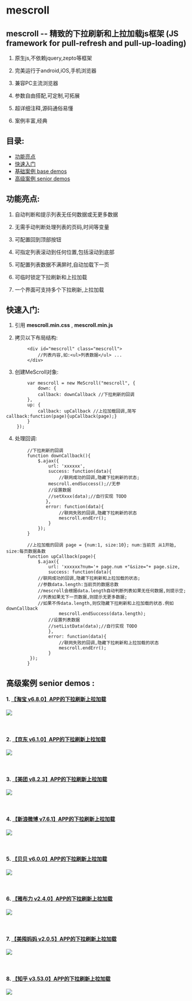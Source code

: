 # mescroll
## mescroll -- 精致的下拉刷新和上拉加载js框架 (JS framework for pull-refresh and pull-up-loading)

1. 原生js,不依赖jquery,zepto等框架

2. 完美运行于android,iOS,手机浏览器

3. 兼容PC主流浏览器

4. 参数自由搭配,可定制,可拓展

5. 超详细注释,源码通俗易懂

6. 案例丰富,经典

## 目录:  

* <a href="#gn">功能亮点 </a> <br/>
* <a href="#ks">快速入门 </a> <br/>
* <a href="#jc">基础案例 base demos </a> <br/>
* <a href="#gj">高级案例 senior demos </a> <br/>

## <span id="gn">功能亮点:</span>

1. 自动判断和提示列表无任何数据或无更多数据

2. 无需手动判断处理列表的页码,时间等变量

3. 可配置回到顶部按钮

4. 可指定列表滚动到任何位置,包括滚动到底部

5. 可配置列表数据不满屏时,自动加载下一页

6. 可临时锁定下拉刷新和上拉加载  

7. 一个界面可支持多个下拉刷新,上拉加载


## <span id="ks">快速入门:</span>

1. 引用 **mescroll.min.css** , **mescroll.min.js**

2. 拷贝以下布局结构:  
```
        <div id="mescroll" class="mescroll">
            //列表内容,如:<ul>列表数据</ul> ...
        </div>  
```  

3. 创建MeScroll对象:  
```
        var mescroll = new MeScroll("mescroll", {
    		down: {
			callback: downCallback //下拉刷新的回调
		},
		up: {
			callback: upCallback //上拉加载回调,简写callback:function(page){upCallback(page);}
		}
	});
```  

4. 处理回调:
```
        //下拉刷新的回调
        function downCallback(){
            $.ajax({
                url: 'xxxxxx',
                success: function(data){
                	//联网成功的回调,隐藏下拉刷新的状态;
        		mescroll.endSuccess();//无参
        		//设置数据
        		//setXxxx(data);//自行实现 TODO
               },
               error: function(data){
               		//联网失败的回调,隐藏下拉刷新的状态
        	        mescroll.endErr();
                }
            });
        }

        //上拉加载的回调 page = {num:1, size:10}; num:当前页 从1开始, size:每页数据条数
        function upCallback(page){
            $.ajax({
                url: 'xxxxxx?num='+ page.num +"&size="+ page.size,
                success: function(data){
			//联网成功的回调,隐藏下拉刷新和上拉加载的状态;
			//参数data.length:当前页的数据总数
			//mescroll会根据data.length自动判断列表如果无任何数据,则提示空;
			//列表如果无下一页数据,则提示无更多数据;
			//如果不传data.length,则仅隐藏下拉刷新和上拉加载的状态.例如downCallback
                	mescroll.endSuccess(data.length);
		        //设置列表数据
		        //setListData(data);//自行实现 TODO
                },
                error: function(data){
                	//联网失败的回调,隐藏下拉刷新和上拉加载的状态
	                mescroll.endErr();
                }
         });
        }
```  

## <span id="gj">高级案例 senior demos :</span>  

#### 1. [【淘宝 v6.8.0】APP的下拉刷新上拉加载](https://github.com/mescroll/mescroll/tree/master/demo/taobao)
![](https://github.com/mescroll/mescroll/raw/master/demo/taobao/taobao.gif) 
<br/><br/><br/>
#### 2. [【京东 v6.1.0】APP的下拉刷新上拉加载](https://github.com/mescroll/mescroll/tree/master/demo/jingdong)
![](https://github.com/mescroll/mescroll/raw/master/demo/jingdong/jingdong.gif) 
<br/><br/><br/>
#### 3. [【美团 v8.2.3】APP的下拉刷新上拉加载](https://github.com/mescroll/mescroll/tree/master/demo/meituan)
![](https://github.com/mescroll/mescroll/raw/master/demo/meituan/meituan.gif) 
<br/><br/><br/>
#### 4. [【新浪微博 v7.6.1】APP的下拉刷新上拉加载](https://github.com/mescroll/mescroll/tree/master/demo/xinlang)
![](https://github.com/mescroll/mescroll/raw/master/demo/xinlang/xinlang.gif) 
<br/><br/><br/>
#### 5. [【贝贝 v6.0.0】APP的下拉刷新上拉加载](https://github.com/mescroll/mescroll/tree/master/demo/beibei)
![](https://github.com/mescroll/mescroll/raw/master/demo/beibei/beibei.gif) 
<br/><br/><br/>
#### 6. [【雅布力 v2.4.0】APP的下拉刷新上拉加载](https://github.com/mescroll/mescroll/tree/master/demo/yabuli)
![](https://github.com/mescroll/mescroll/raw/master/demo/yabuli/yabuli.gif) 
<br/><br/><br/>
#### 7. [【美囤妈妈 v2.0.5】APP的下拉刷新上拉加载](https://github.com/mescroll/mescroll/tree/master/demo/meitunmama)
![](https://github.com/mescroll/mescroll/raw/master/demo/meitunmama/meitunmama.gif) 
<br/><br/><br/>
#### 8. [【知乎 v3.53.0】APP的下拉刷新上拉加载](https://github.com/mescroll/mescroll/tree/master/demo/zhihu)
![](https://github.com/mescroll/mescroll/raw/master/demo/zhihu/zhihu.gif) 

